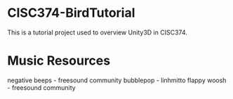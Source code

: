 # CISC374-BirdTutorial
This is a tutorial project used to overview Unity3D in CISC374.

# Music Resources
negative beeps - freesound community
bubblepop - linhmitto
flappy woosh - freesound community
